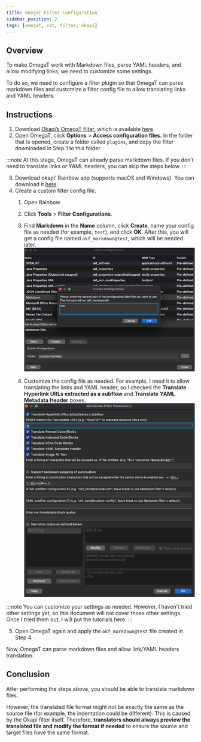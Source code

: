 ```yaml
---
title: OmegaT Filter Configuration
sidebar_position: 2
tags: [omegat, cat, filter, okapi]
---
```


## Overview

To make OmegaT work with Markdown files, parse YAML headers, and allow modifying links, we need to customize some settings.

To do so, we need to configure a filter plugin so that OmegaT can parse markdown files and customize a filter config file to allow translating links and YAML headers.

## Instructions

1. Download [Okapi’s OmegaT filter](https://okapiframework.org/wiki/index.php/Okapi_Filters_Plugin_for_OmegaT), which is available [here](https://okapiframework.org/binaries/omegat-plugin/).
2. Open OmegaT, click **Options** > **Access configuration files.** In the folder that is opened, create a folder called `plugins`, and copy the filter downloaded in Step 1 to this folder.
    
:::note
At this stage, OmegaT can already parse markdown files. If you don’t need to translate links or YAML headers, you can skip the steps below.
:::
    
3. Download okapi’ Rainbow app (supports macOS and Windows). You can download it [here](https://okapiframework.org/binaries/main/).
4. Create a custom filter config file.
    1. Open Rainbow.
    2. Click **Tools** > **Filter Configurations**.
    3. Find **Markdown** in the **Name** column, click **Create**, name your config file as needed (for example, `test`), and click **OK**. After this, you will get a config file named `okf_markdown@test`, which will be needed later.
        ![Untitled](/img/omegat_filter_config1.png)
        
    4. Customize the config file as needed. 
    For example, I need it to allow translating the links and YAML header, so I checked the **Translate Hyperlink URLs extracted as a subflow** and **Translate YAML Metadata Header** boxes.
        ![Untitled](/img/omegat_filter_config2.png)
        
:::note
You can customize your settings as needed. However, I haven’t tried other settings yet, so this document will not cover those other settings. Once I tried them out, I will put the tutorials here.
:::
        
5. Open OmegaT again and apply the `okf_markdown@test` file created in Step 4.

Now, OmegaT can parse markdown files and allow link/YAML headers translation.

## Conclusion

After performing the steps above, you should be able to translate markdown files. 

However, the translated file format might not be exactly the same as the source file (for example, the indentation could be different). This is caused by the Okapi filter itself. Therefore, **translators should always preview the translated file and modify the format if needed** to ensure the source and target files have the same format.